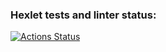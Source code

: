 ### Hexlet tests and linter status:
[![Actions Status](https://github.com/CyberXAndrew/java-project-99/actions/workflows/hexlet-check.yml/badge.svg)](https://github.com/CyberXAndrew/java-project-99/actions)